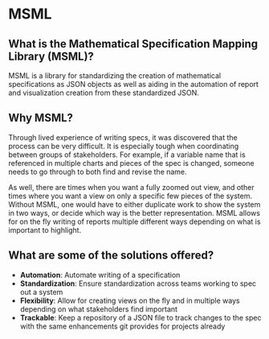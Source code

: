 # MSML

## What is the Mathematical Specification Mapping Library (MSML)?

MSML is a library for standardizing the creation of mathematical specifications as JSON objects as well as aiding in the automation of report and visualization creation from these standardized JSON. 

## Why MSML?

Through lived experience of writing specs, it was discovered that the process can be very difficult. It is especially tough when coordinating between groups of stakeholders. For example, if a variable name that is referenced in multiple charts and pieces of the spec is changed, someone needs to go through to both find and revise the name.

As well, there are times when you want a fully zoomed out view, and other times where you want a view on only a specific few pieces of the system. Without MSML, one would have to either duplicate work to show the system in two ways, or decide which way is the better representation. MSML allows for on the fly writing of reports multiple different ways depending on what is important to highlight.

## What are some of the solutions offered?

- **Automation**: Automate writing of a specification
- **Standardization**: Ensure standardization across teams working to spec out a system
- **Flexibility**: Allow for creating views on the fly and in multiple ways depending on what stakeholders find important
- **Trackable**: Keep a repository of a JSON file to track changes to the spec with the same enhancements git provides for projects already
